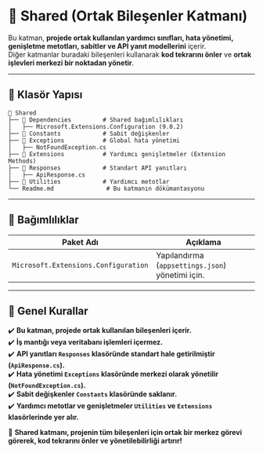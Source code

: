 ﻿# 📂 Shared (Ortak Bileşenler Katmanı)

Bu katman, **projede ortak kullanılan yardımcı sınıfları, hata yönetimi, genişletme metotları, sabitler ve API yanıt modellerini** içerir.  
Diğer katmanlar buradaki bileşenleri kullanarak **kod tekrarını önler** ve **ortak işlevleri merkezi bir noktadan yönetir**.

---

## 📌 Klasör Yapısı

```plaintext
📂 Shared
├── 📂 Dependencies         # Shared bağımlılıkları
│   ├── Microsoft.Extensions.Configuration (9.0.2)
├── 📂 Constants            # Sabit değişkenler
├── 📂 Exceptions           # Global hata yönetimi
│   ├── NotFoundException.cs
├── 📂 Extensions           # Yardımcı genişletmeler (Extension Methods)
├── 📂 Responses            # Standart API yanıtları
│   ├── ApiResponse.cs
├── 📂 Utilities            # Yardımcı metotlar
└── Readme.md               # Bu katmanın dökümantasyonu
```

---

## 📌 Bağımlılıklar

| **Paket Adı**                              | **Açıklama**                                     |
| ------------------------------------------ | ------------------------------------------------ |
| `Microsoft.Extensions.Configuration`       | Yapılandırma (`appsettings.json`) yönetimi için. |

---

## 📌 Genel Kurallar

✔️ **Bu katman, projede ortak kullanılan bileşenleri içerir.**  
✔️ **İş mantığı veya veritabanı işlemleri içermez.**  
✔️ **API yanıtları `Responses` klasöründe standart hale getirilmiştir (`ApiResponse.cs`).**  
✔️ **Hata yönetimi `Exceptions` klasöründe merkezi olarak yönetilir (`NotFoundException.cs`).**  
✔️ **Sabit değişkenler `Constants` klasöründe saklanır.**  
✔️ **Yardımcı metotlar ve genişletmeler `Utilities` ve `Extensions` klasörlerinde yer alır.**

🚀 **Shared katmanı, projenin tüm bileşenleri için ortak bir merkez görevi görerek, kod tekrarını önler ve yönetilebilirliği artırır!**
